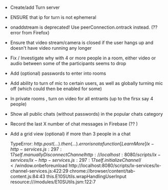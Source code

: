 - Create/add Turn server
- ENSURE that ip for turn is not ephemeral
- onaddstream is deprecated! Use peerConnection.ontrack instead. (?? error from Firefox)
- Ensure that video stream/camera is closed if the user hangs up and doesn't have video running any longer
- Fix / Investigate why with 4 or more people in a room, either video or audio between some of the participants seems to drop
- Add (optional) passwords to enter into rooms
- Add ability to turn of mic to certain users, as well as globally turning mic off (which could then be enabled for some)
- In private rooms , turn on video for all entrants (up to the firsx say 4 people) 
- Show all public chats (without passwords) in the popular chats category
- Record the last X number of chat messages in Firebase (?? )
- Add a grid view (optional) if more than 3 people in a chat


    TypeError: $http.post(...).then(...).error is not a function[Learn More]  lx-http-services.js:297:17
	self.manuallyDisconnectChannel http://localhost:8080/scripts/lx-services/lx-http-services.js:297:17
	self.initializeChannel/</$window.onbeforeunload http://localhost:8080/scripts/lx-services/lx-channel-services.js:422:29
	<anonymous> chrome://browser/content/tab-content.js:84:43
	this.E10SUtils.wrapHandlingUserInput resource:///modules/E10SUtils.jsm:122:7
	<anonymous>